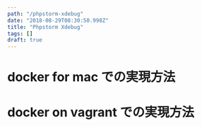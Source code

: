 ```yaml
---
path: "/phpstorm-xdebug"
date: "2018-08-29T08:30:50.998Z"
title: "Phpstorm Xdebug"
tags: []
draft: true
---
```


# docker for mac での実現方法

# docker on vagrant での実現方法
